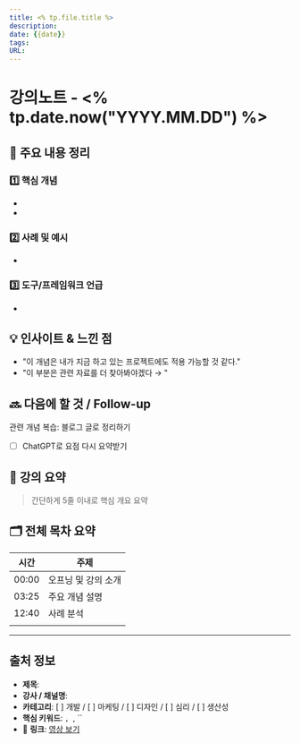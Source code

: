 ```yaml
---
title: <% tp.file.title %>
description: 
date: {{date}}
tags: 
URL:
---
```


#  강의노트 - <% tp.date.now("YYYY.MM.DD") %>

## 📝 주요 내용 정리

### 1️⃣ 핵심 개념
- 
- 

### 2️⃣ 사례 및 예시
- 

### 3️⃣ 도구/프레임워크 언급
- 

## 💡 인사이트 & 느낀 점
- "이 개념은 내가 지금 하고 있는 프로젝트에도 적용 가능할 것 같다."
- "이 부분은 관련 자료를 더 찾아봐야겠다 → "

## 🔜 다음에 할 것 / Follow-up
관련 개념 복습: 
 블로그 글로 정리하기
- [ ] ChatGPT로 요점 다시 요약받기


## 🧠 강의 요약
> 간단하게 5줄 이내로 핵심 개요 요약


## 🗂️ 전체 목차 요약

| 시간    | 주제          |
| ----- | ----------- |
| 00:00 | 오프닝 및 강의 소개 |
| 03:25 | 주요 개념 설명    |
| 12:40 | 사례 분석       |
|       |             |

---
##  출처 정보
-  **제목**: 
-  **강사 / 채널명**: 
-  **카테고리**: [ ] 개발 / [ ] 마케팅 / [ ] 디자인 / [ ] 심리 / [ ] 생산성
-  **핵심 키워드**: ``, ``, ``
- 🔗 **링크**: [영상 보기](https://)
